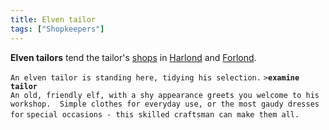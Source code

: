```yaml
---
title: Elven tailor
tags: ["Shopkeepers"]
---
```

**Elven tailors** tend the tailor's [shops](shop "wikilink") in
[Harlond](Harlond_Tailor "wikilink") and
[Forlond](Forlond_Tailor "wikilink").

`An elven tailor is standing here, tidying his selection.`
`>`**`examine tailor`**
`An old, friendly elf, with a shy appearance greets you welcome to his`
`workshop.  Simple clothes for everyday use, or the most gaudy dresses for`
`special occasions - this skilled craftsman can make them all.`
